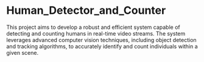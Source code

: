 # Human_Detector_and_Counter
This project aims to develop a robust and efficient system capable of detecting and counting humans in real-time video streams. The system leverages advanced computer vision techniques, including object detection and tracking algorithms, to accurately identify and count individuals within a given scene.
